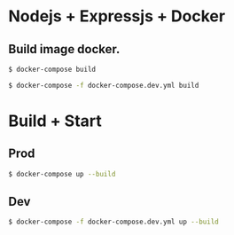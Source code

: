 # Nodejs + Expressjs + Docker 


## Build image docker.

```sh
$ docker-compose build 
```

```sh
$ docker-compose -f docker-compose.dev.yml build 
```

# Build + Start 

## Prod

```sh
$ docker-compose up --build
```
## Dev

```sh
$ docker-compose -f docker-compose.dev.yml up --build
```
